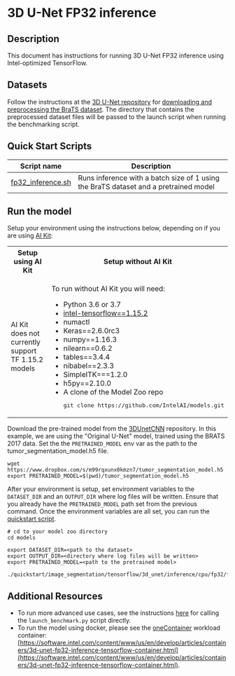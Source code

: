 <!--- 0. Title -->
# 3D U-Net FP32 inference

<!-- 10. Description -->
## Description

This document has instructions for running 3D U-Net FP32 inference using
Intel-optimized TensorFlow.

<!--- 30. Datasets -->
## Datasets

Follow the instructions at the [3D U-Net repository](https://github.com/ellisdg/3DUnetCNN)
for [downloading and preprocessing the BraTS dataset](https://github.com/ellisdg/3DUnetCNN/blob/ff5953b3a407ded73a00647f5c2029e9100e23b1/README.md#tutorial-using-brats-data-and-python-3).
The directory that contains the preprocessed dataset files will be passed to
the launch script when running the benchmarking script.

<!--- 40. Quick Start Scripts -->
## Quick Start Scripts

| Script name | Description |
|-------------|-------------|
| [fp32_inference.sh](fp32_inference.sh) | Runs inference with a batch size of 1 using the BraTS dataset and a pretrained model |

<!--- 50. AI Kit -->
## Run the model

Setup your environment using the instructions below, depending on if you are
using [AI Kit](/docs/general/tensorflow/AIKit.md):

<table>
  <tr>
    <th>Setup using AI Kit</th>
    <th>Setup without AI Kit</th>
  </tr>
  <tr>
    <td>
      <p>AI Kit does not currently support TF 1.15.2 models</p>
    </td>
    <td>
      <p>To run without AI Kit you will need:</p>
      <ul>
        <li>Python 3.6 or 3.7
        <li><a href="https://pypi.org/project/intel-tensorflow/1.15.2/">intel-tensorflow==1.15.2</a>
        <li>numactl
        <li>Keras==2.6.0rc3
        <li>numpy==1.16.3
        <li>nilearn==0.6.2
        <li>tables==3.4.4
        <li>nibabel==2.3.3
        <li>SimpleITK===1.2.0
        <li>h5py==2.10.0
        <li>A clone of the Model Zoo repo<br />
        <pre>git clone https://github.com/IntelAI/models.git</pre>
      </ul>
    </td>
  </tr>
</table>

Download the pre-trained model from the
[3DUnetCNN](https://github.com/ellisdg/3DUnetCNN/blob/ff5953b3a407ded73a00647f5c2029e9100e23b1/README.md#pre-trained-models)
repository. In this example, we are using the "Original U-Net" model, trained using the BRATS 2017 data.
Set the the `PRETRAINED_MODEL` env var as the path to the tumor_segmentation_model.h5 file.
```
wget https://www.dropbox.com/s/m99rqxunx0kmzn7/tumor_segmentation_model.h5
export PRETRAINED_MODEL=$(pwd)/tumor_segmentation_model.h5
```

After your environment is setup, set environment variables to the `DATASET_DIR`
and an `OUTPUT_DIR` where log files will be written. Ensure that you already have
the `PRETRAINED_MODEL` path set from the previous command.
Once the environment variables are all set, you can run the
[quickstart script](#quick-start-scripts).
```
# cd to your model zoo directory
cd models

export DATASET_DIR=<path to the dataset>
export OUTPUT_DIR=<directory where log files will be written>
export PRETRAINED_MODEL=<path to the pretrained model>

./quickstart/image_segmentation/tensorflow/3d_unet/inference/cpu/fp32/fp32_inference.sh
```

<!--- 90. Resource Links-->
## Additional Resources

* To run more advanced use cases, see the instructions [here](Advanced.md)
  for calling the `launch_benchmark.py` script directly.
* To run the model using docker, please see the [oneContainer](http://software.intel.com/containers)
  workload container:<br />
  [https://software.intel.com/content/www/us/en/develop/articles/containers/3d-unet-fp32-inference-tensorflow-container.html](https://software.intel.com/content/www/us/en/develop/articles/containers/3d-unet-fp32-inference-tensorflow-container.html).

